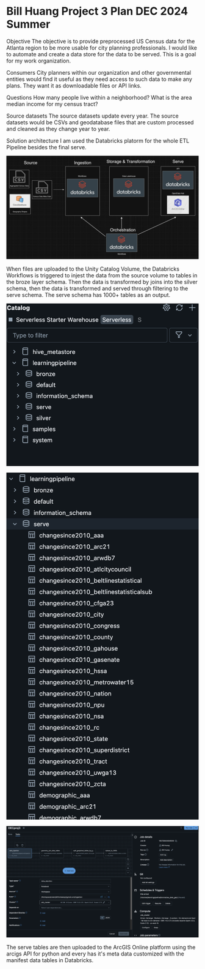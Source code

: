 # Bill Huang Project 3 Plan DEC 2024 Summer
Objective
The objective is to provide preprocessed US Census data for the Atlanta region to be more usable for city planning professionals. I would like to automate and create a data store for the data to be served. This is a goal for my work organization.

Consumers
City planners within our organization and other governmental entities would find it useful as they need access to such data to make any plans. They want it as downloadable files or API links.

Questions
How many people live within a neighborhood?
What is the area median income for my census tract?

Source datasets
The source datasets update every year.
The source datasets would be CSVs and geodatabase files that are custom processed and cleaned as they change year to year.

Solution architecture
I am used the Databricks platorm for the whole ETL Pipeline besides the final serve.

![](flowchart.png)

When files are uploaded to the Unity Catalog Volume, the Databricks Workflows is triggered to injest the data from the source volume to tables in the broze layer schema. Then the data is transformed by joins into the silver schema, then the data is transformed and served through filtering to the serve schema.
The serve schema has 1000+ tables as an output.

![](schemas.png)

![](serve_schema.png)

![](workflow.png)

The serve tables are then uploaded to the ArcGIS Online platform using the arcigs API for python and every has it's meta data customized with the manifest data tables in Databricks.

